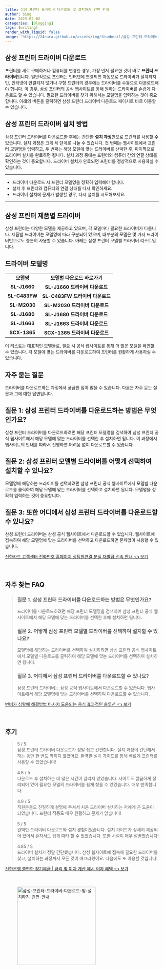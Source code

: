 ```yaml
---
title: 삼성 프린터 드라이버 다운로드 및 설치하기 간편 안내
author: bing
date: 2025-02-02
categories: [Blogging]
tags: [writing]
render_with_liquid: false
image: 'https://24nara.github.io/assets/img/thumbnail/삼성-프린터-드라이버-다운로드-및-설치하기-간편-안내.webp'
---
```



<h2 id='삼성_프린터_드라이버_다운로드'>삼성 프린터 드라이버 다운로드</h2>

<p>프린터를 새로 구매하거나 컴퓨터를 변경한 경우, 가장 먼저 필요한 것이 바로 <b>프린터 드라이버</b>입니다. 일반적으로 프린터는 인터넷에 연결되면 자동으로 드라이버가 설치되지만, 인터넷이 연결되지 않거나 구형 프린터의 경우에는 드라이버를 수동으로 다운로드해야 합니다. 이 경우, 삼성 프린터의 공식 웹사이트를 통해 원하는 드라이버를 손쉽게 다운로드 할 수 있습니다. 필요한 드라이버를 찾기 위해서는 모델명을 입력하는 것이 중요합니다. 아래의 버튼을 클릭하면 삼성 프린터 드라이버 다운로드 페이지로 바로 이동할 수 있습니다.</p>

<h2 id='삼성_프린터_드라이버_설치방법'>삼성 프린터 드라이버 설치 방법</h2>

<p>삼성 프린터 드라이버를 다운로드한 후에는 간단한 <b>설치 과정</b>만으로 프린터를 사용할 수 있습니다. 설치 과정은 크게 세 단계로 나눌 수 있습니다. 첫 번째는 웹사이트에서 프린터 모델명을 입력하고, 두 번째는 해당 모델에 맞는 드라이버를 선택한 후, 마지막으로 드라이버 설치를 완료하면 됩니다. 설치 과정 중에는 프린터와 컴퓨터 간의 연결 상태를 확인하는 것이 중요합니다. 드라이버 설치가 완료되면 프린터를 정상적으로 사용하실 수 있습니다.</p>

<hr />

<ul>
    <li>드라이버 다운로드 시 프린터 모델명을 정확히 입력해야 합니다.</li>
    <li>설치 후 프린터와 컴퓨터의 연결 상태를 다시 확인하세요.</li>
    <li>드라이버 설치에 문제가 발생할 경우, 다시 설치를 시도해보세요.</li>
</ul>

<hr />

<h2 id='삼성_프린터_제품별_드라이버'>삼성 프린터 제품별 드라이버</h2>

<p>삼성 프린터는 다양한 모델을 제공하고 있으며, 각 모델마다 필요한 드라이버가 다릅니다. 제품별 드라이버는 모델명에 따라 구분되어 있으며, 대부분의 모델은 몇 가지 드라이버만으로도 충분히 사용할 수 있습니다. 아래는 삼성 프린터 모델별 드라이버 리스트입니다.</p>

<h2 id='드라이버_모델명'>드라이버 모델명</h2>

<table>
    <tr>
        <td style="text-align: center; height: 17px;"><b>모델명</b></td>
        <td style="text-align: center; height: 17px;"><b>모델별 다운로드 바로가기</b></td>
    </tr>
    <tr>
        <td style="text-align: center; height: 17px;"><b>SL-J1660</b></td>
        <td style="text-align: center; height: 17px;"><b>SL-J1660 드라이버 다운로드</b></td>
    </tr>
    <tr>
        <td style="text-align: center; height: 17px;"><b>SL-C483FW</b></td>
        <td style="text-align: center; height: 17px;"><b>SL-C483FW 드라이버 다운로드</b></td>
    </tr>
    <tr>
        <td style="text-align: center; height: 17px;"><b>SL-M2030</b></td>
        <td style="text-align: center; height: 17px;"><b>SL-M2030 드라이버 다운로드</b></td>
    </tr>
    <tr>
        <td style="text-align: center; height: 17px;"><b>SL-J1680</b></td>
        <td style="text-align: center; height: 17px;"><b>SL-J1680 드라이버 다운로드</b></td>
    </tr>
    <tr>
        <td style="text-align: center; height: 17px;"><b>SL-J1663</b></td>
        <td style="text-align: center; height: 17px;"><b>SL-J1663 드라이버 다운로드</b></td>
    </tr>
    <tr>
        <td style="text-align: center; height: 17px;"><b>SCX-1365</b></td>
        <td style="text-align: center; height: 17px;"><b>SCX-1365 드라이버 다운로드</b></td>
    </tr>
</table>

<p>이 리스트는 대표적인 모델들로, 필요 시 공식 웹사이트를 통해 더 많은 모델을 확인할 수 있습니다. 각 모델에 맞는 드라이버를 다운로드하여 프린터를 원활하게 사용하실 수 있습니다.</p>

<h2 id='자주_묻는_질문'>자주 묻는 질문</h2>

<p>드라이버를 다운로드하는 과정에서 궁금한 점이 많을 수 있습니다. 다음은 자주 묻는 질문과 그에 대한 답변입니다.</p>

<h2 id='질문_1'>질문 1: 삼성 프린터 드라이버를 다운로드하는 방법은 무엇인가요?</h2>

<p>삼성 프린터 드라이버를 다운로드하려면 해당 프린터 모델명을 검색하여 삼성 프린터 공식 웹사이트에서 해당 모델에 맞는 드라이버를 선택한 후 설치하면 됩니다. 이 과정에서 웹사이트의 안내를 따라서 진행하면 어려움 없이 다운로드할 수 있습니다.</p>

<h2 id='질문_2'>질문 2: 삼성 프린터 모델별 드라이버를 어떻게 선택하여 설치할 수 있나요?</h2>

<p>모델명에 해당하는 드라이버를 선택하려면 삼성 프린터 공식 웹사이트에서 모델별 다운로드를 클릭하여 해당 모델에 맞는 드라이버를 선택하고 설치하면 됩니다. 모델명을 정확히 입력하는 것이 중요합니다.</p>

<h2 id='질문_3'>질문 3: 또한 어디에서 삼성 프린터 드라이버를 다운로드할 수 있나요?</h2>

<p>삼성 프린터 드라이버는 삼성 공식 웹사이트에서 다운로드할 수 있습니다. 웹사이트에 접속하여 해당 모델명에 맞는 드라이버를 선택하고 다운로드하면 문제없이 사용할 수 있습니다.</p>


<p><a class="click-button" title="신한카드 고객센터 전화번호 홈페이지 상담원연결 분실 재발급 신속 안내" href="https://24nara.github.io/posts/%EC%8B%A0%ED%95%9C%EC%B9%B4%EB%93%9C-%EA%B3%A0%EA%B0%9D%EC%84%BC%ED%84%B0-%EC%A0%84%ED%99%94%EB%B2%88%ED%98%B8-%ED%99%88%ED%8E%98%EC%9D%B4%EC%A7%80-%EC%83%81%EB%8B%B4%EC%9B%90%EC%97%B0%EA%B2%B0-%EB%B6%84%EC%8B%A4-%EC%9E%AC%EB%B0%9C%EA%B8%89-%EC%8B%A0%EC%86%8D-%EC%95%88%EB%82%B4/" rel="dofollow">신한카드 고객센터 전화번호 홈페이지 상담원연결 분실 재발급 신속 안내 👈 보기</a></p><br>
<h2 id='자주_찾는_FAQ'>자주 찾는 FAQ</h2>
<div itemscope="" itemtype="https://schema.org/FAQPage"> 
<blockquote> 
<div itemscope="" itemprop="mainEntity" itemtype="https://schema.org/Question"> 
<h3 itemprop="name">질문 1. 삼성 프린터 드라이버를 다운로드하는 방법은 무엇인가요?</h3> 
<div itemscope="" itemprop="acceptedAnswer" itemtype="https://schema.org/Answer"> 
<span itemprop="text"> 
<p>드라이버를 다운로드하려면 해당 프린터 모델명을 검색하여 삼성 프린터 공식 웹사이트에서 해당 모델에 맞는 드라이버를 선택한 후에 설치하면 됩니다.</p> 
</span> 
</div> 
</div> 
<div itemscope="" itemprop="mainEntity" itemtype="https://schema.org/Question"> 
<h3 itemprop="name">질문 2. 어떻게 삼성 프린터 모델별 드라이버를 선택하여 설치할 수 있나요?</h3> 
<div itemscope="" itemprop="acceptedAnswer" itemtype="https://schema.org/Answer"> 
<span itemprop="text"> 
<p>모델명에 해당하는 드라이버를 선택하여 설치하려면 삼성 프린터 공식 웹사이트에서 모델별 다운로드를 클릭하여 해당 모델에 맞는 드라이버를 선택하여 설치하면 됩니다.</p> 
</span> 
</div> 
</div> 
<div itemscope="" itemprop="mainEntity" itemtype="https://schema.org/Question"> 
<h3 itemprop="name">질문 3. 어디에서 삼성 프린터 드라이버를 다운로드할 수 있나요?</h3> 
<div itemscope="" itemprop="acceptedAnswer" itemtype="https://schema.org/Answer"> 
<span itemprop="text"> 
<p>삼성 프린터 드라이버는 삼성 공식 웹사이트에서 다운로드할 수 있습니다. 웹사이트에서 해당 모델명에 맞는 드라이버를 선택하여 다운로드할 수 있습니다.</p> 
</span> 
</div> 
</div> 
</blockquote> 
</div>
<p><a class="click-button" title="변비가 심할때 해결방법 마사지 도움되는 음식 효과적인 솔루션" href="https://24nara.github.io/posts/%EB%B3%80%EB%B9%84%EA%B0%80-%EC%8B%AC%ED%95%A0%EB%95%8C-%ED%95%B4%EA%B2%B0%EB%B0%A9%EB%B2%95-%EB%A7%88%EC%82%AC%EC%A7%80-%EB%8F%84%EC%9B%80%EB%90%98%EB%8A%94-%EC%9D%8C%EC%8B%9D-%ED%9A%A8%EA%B3%BC%EC%A0%81%EC%9D%B8-%EC%86%94%EB%A3%A8%EC%85%98/" rel="dofollow">변비가 심할때 해결방법 마사지 도움되는 음식 효과적인 솔루션 👈 보기</a></p><br>
<h2 id='후기'>후기</h2>
<div itemscope itemtype="https://schema.org/Product">
  <blockquote>
  <div itemprop="review" itemscope itemtype="https://schema.org/Review">
      <div itemprop="reviewRating" itemscope itemtype="https://schema.org/Rating"> <span itemprop="ratingValue">5</span> / <span itemprop="bestRating">5</span> </div>
      <span itemprop="reviewBody">삼성 프린터 드라이버 다운로드가 정말 쉽고 간편합니다. 설치 과정이 간단해서 하는 동안 한 번도 막히지 않았어요. 완벽한 설치 가이드를 통해 빠르게 프린터를 사용할 수 있었습니다!</span>
  </div>
  <br>
  <div itemprop="review" itemscope itemtype="https://schema.org/Review">
      <div itemprop="reviewRating" itemscope itemtype="https://schema.org/Rating"> <span itemprop="ratingValue">4.8</span> / <span itemprop="bestRating">5</span> </div>
      <span itemprop="reviewBody">다운로드 후 설치하는 데 많은 시간이 걸리지 않았습니다. 사이트도 깔끔하게 정리되어 있어 필요한 모델의 드라이버를 쉽게 찾을 수 있었습니다. 매우 만족합니다.</span>
  </div>
  <br>
  <div itemprop="review" itemscope itemtype="https://schema.org/Review">
      <div itemprop="reviewRating" itemscope itemtype="https://schema.org/Rating"> <span itemprop="ratingValue">4.9</span> / <span itemprop="bestRating">5</span> </div>
      <span itemprop="reviewBody">직원분들도 친절하게 설명해 주셔서 처음 드라이버 설치하는 저에게 큰 도움이 되었습니다. 프린터 작동도 매우 원활하고 문제가 없습니다!</span>
  </div>
  <br>
  <div itemprop="review" itemscope itemtype="https://schema.org/Review">
      <div itemprop="reviewRating" itemscope itemtype="https://schema.org/Rating"> <span itemprop="ratingValue">5</span> / <span itemprop="bestRating">5</span> </div>
      <span itemprop="reviewBody">완벽한 드라이버 다운로드와 설치 경험이었습니다. 설치 가이드가 상세히 제공되어 있어서 혼자서도 쉽게 따라 할 수 있었습니다. 또한 시설이 매우 깔끔했습니다!</span>
  </div>
  <br>
  <div itemprop="review" itemscope itemtype="https://schema.org/Review">
      <div itemprop="reviewRating" itemscope itemtype="https://schema.org/Rating"> <span itemprop="ratingValue">4.85</span> / <span itemprop="bestRating">5</span> </div>
      <span itemprop="reviewBody">드라이버 설치가 정말 간단했습니다. 삼성 웹사이트에 접속해 필요한 드라이버를 찾고, 설치하는 과정까지 모든 것이 매끄러웠어요. 다음에도 또 이용할 것입니다!</span>
  </div>
  </blockquote>
</div>
<p><a class="click-button" title="신한은행 쏠편한 정기예금 | 금리 및 이자 계산 예시 이자 혜택" href="https://24nara.github.io/posts/%EC%8B%A0%ED%95%9C%EC%9D%80%ED%96%89-%EC%8F%A0%ED%8E%B8%ED%95%9C-%EC%A0%95%EA%B8%B0%EC%98%88%EA%B8%88-%EA%B8%88%EB%A6%AC-%EB%B0%8F-%EC%9D%B4%EC%9E%90-%EA%B3%84%EC%82%B0-%EC%98%88%EC%8B%9C-%EC%9D%B4%EC%9E%90-%ED%98%9C%ED%83%9D/" rel="dofollow">신한은행 쏠편한 정기예금 | 금리 및 이자 계산 예시 이자 혜택 👈 보기</a></p><br>
<figure class="image"><img src="https://24nara.github.io/assets/img/thumbnail/삼성-프린터-드라이버-다운로드-및-설치하기-간편-안내.webp" alt="삼성-프린터-드라이버-다운로드-및-설치하기-간편-안내" width="256" height="256"></figure>